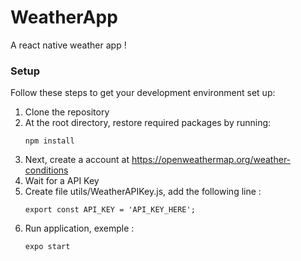 # WeatherApp
A react native weather app !

### Setup
Follow these steps to get your development environment set up:

  1. Clone the repository
  2. At the root directory, restore required packages by running:
     ```
     npm install
     ```
  3. Next, create a account at https://openweathermap.org/weather-conditions
  4. Wait for a API Key
  5. Create file utils/WeatherAPIKey.js, add the following line :
     ```
     export const API_KEY = 'API_KEY_HERE';
     ```
  6. Run application, exemple :
     ```
     expo start
     ```
